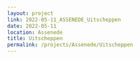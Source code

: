 ```yaml
---
layout: project
link: 2022-05-11_ASSENEDE_Uitscheppen
date: 2022-05-11
location: Assenede
title: Uitscheppen
permalink: /projects/Assenede/Uitscheppen
---
```

